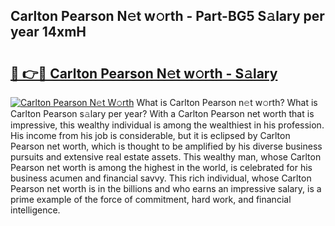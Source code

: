 ## Carlton Pearson N𝚎t w𝚘rth - Part-BG5 S𝚊lary per year 14xmH

# <h2><a href="http://gc48mc4.nevu.top/?p=Carlton+Pearson">🔗 👉🔴 Carlton Pearson N𝚎t w𝚘rth - S𝚊lary</a></h2>

[![Carlton Pearson N𝚎t W𝚘rth](https://i.imgur.com/Oavwk0R.jpeg)](http://gc48mc4.nevu.top/?p=Carlton+Pearson)
What is Carlton Pearson n𝚎t w𝚘rth? What is Carlton Pearson s𝚊lary per year?
With a Carlton Pearson net worth that is impressive, this wealthy individual is among the wealthiest in his profession. His income from his job is considerable, but it is eclipsed by Carlton Pearson net worth, which is thought to be amplified by his diverse business pursuits and extensive real estate assets. This wealthy man, whose Carlton Pearson net worth is among the highest in the world, is celebrated for his business acumen and financial savvy. This rich individual, whose Carlton Pearson net worth is in the billions and who earns an impressive salary, is a prime example of the force of commitment, hard work, and financial intelligence.
